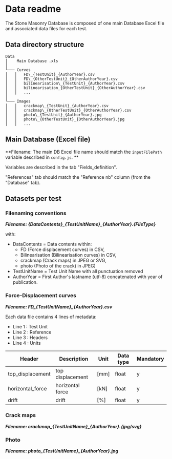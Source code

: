 # Data readme

The Stone Masonry Database is composed of one main Database Excel file and associated data files for each test.

## Data directory structure
```
Data
│	 Main Database .xls
│   
└─── Curves
│   │   FD\_{TestUnit}_{AuthorYear}.csv
│   │   FD\_{OtherTestUnit}_{OtherAuthorYear}.csv
│   │   bilinearisation\_{TestUnit}_{AuthorYear}.csv
│   │   bilinearisation_{OtherTestUnit}_{OtherAuthorYear}.csv
│   │   ...
│   
└─── Images
│   │   crackmap\_{TestUnit}_{AuthorYear}.csv
│   │   crackmap\_{OtherTestUnit}_{OtherAuthorYear}.csv
│   │   photo\_{TestUnit}_{AuthorYear}.jpg
│   │   photo\_{OtherTestUnit}_{OtherAuthorYear}.jpg
│   │   ...

```

## Main Database (Excel file)

**Filename: The main DB Excel file name should match the `inputFilePath` variable described in `config.js`. **

Variables are described in the tab "Fields_definition".

"References" tab should match the "Reference nb" column (from the "Database" tab).


## Datasets per test
### Filenaming conventions
***Filename: {DataContents}\_{TestUnitName}_{AuthorYear}.{FileType}***

with:

* DataContents = Data contents within:
	* FD (Force displacement curves) in CSV, 
	* Bilinearisation (Bilinearisation curves) in CSV, 
	* crackmap (Crack maps) in JPEG or SVG, 
	* photo (Photo of the crack) in JPEG)
* TestUnitName = Test Unit Name with all punctuation removed
* AuthorYear = First Author's lastname (utf-8) concatenated with year of publication.


### Force-Displacement curves
***Filename: FD\_{TestUnitName}_{AuthorYear}.csv***

Each data file contains 4 lines of metadata:

* Line 1 : Test Unit
* Line 2 : Reference
* Line 3 : Headers
* Line 4 : Units

| Header          | Description                                        | Unit  | Data type | Mandatory  |
|----------------------|----------------------------------------------------|-------|-----------|---|
| top\_displacement    | top displacement         | [mm]   | float      | y  |
| horizontal\_force         | horizontal force                       | [kN] | float    |  y |
| drift | drift               | [%]   | float   |  y |


### Crack maps
***Filename: crackmap\_{TestUnitName}_{AuthorYear}.{jpg/svg}***

### Photo
***Filename: photo\_{TestUnitName}_{AuthorYear}.jpg***